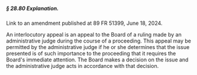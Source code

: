 ##### § 28.80 Explanation. #####

Link to an amendment published at 89 FR 51399, June 18, 2024.

An interlocutory appeal is an appeal to the Board of a ruling made by an administrative judge during the course of a proceeding. This appeal may be permitted by the administrative judge if he or she determines that the issue presented is of such importance to the proceeding that it requires the Board's immediate attention. The Board makes a decision on the issue and the administrative judge acts in accordance with that decision.